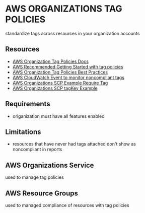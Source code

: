 # AWS ORGANIZATIONS TAG POLICIES
standardize tags across resources in your organization accounts

## Resources
- [AWS Organization Tag Policies Docs](https://docs.aws.amazon.com/organizations/latest/userguide/orgs_manage_policies_tag-policies.html)
- [AWS Recommended Getting Started with tag policies](https://docs.aws.amazon.com/organizations/latest/userguide/orgs_manage_policies_tag-policies-getting-started.html)
- [AWS Organization Tag Policies Best Practices](https://docs.aws.amazon.com/organizations/latest/userguide/orgs_manage_policies_tag-policies-best-practices.html)
- [AWS CloudWatch Event to monitor noncompliant tags](https://docs.aws.amazon.com/organizations/latest/userguide/orgs_manage_policies_tag-policies-cwe.html)
- [AWS Organizations SCP Example Require Tag](https://docs.aws.amazon.com/organizations/latest/userguide/orgs_manage_policies_scps_examples_tagging.html#example-require-tag-on-create)
- [AWS Organizations SCP tagKey Example](https://docs.aws.amazon.com/organizations/latest/userguide/orgs_manage_policies_scps_examples_tagging.html#example-require-restrict-tag-mods-to-admin)

## Requirements
- origanization must have all features enabled

## Limitations
- resources that have never had tags attached don't show as noncompliant in reports

## AWS Organizations Service
used to manage tag policies

## AWS Resource Groups
used to managed compliance of resources with tag policies